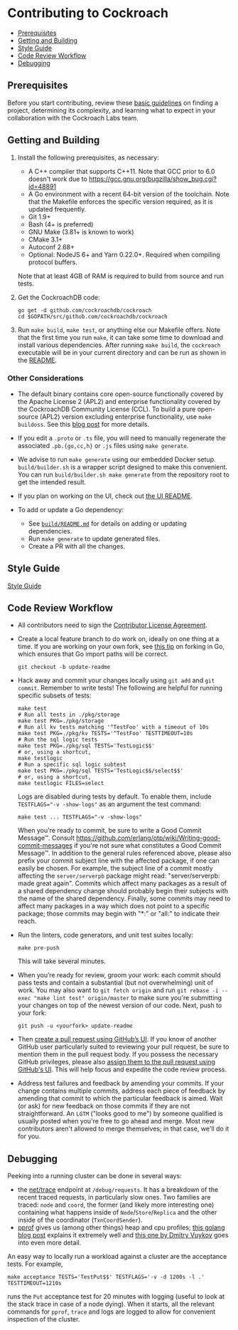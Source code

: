 # Contributing to Cockroach

- [Prerequisites](#prerequisites)
- [Getting and Building](#getting-and-building)
- [Style Guide](#style-guide)
- [Code Review Workflow](#code-review-workflow)
- [Debugging](#debugging)

## Prerequisites

Before you start contributing, review these [basic guidelines](https://www.cockroachlabs.com/docs/stable/contribute-to-cockroachdb.html) on finding a project, determining its complexity, and learning what to expect in your collaboration with the Cockroach Labs team.

## Getting and Building

1. Install the following prerequisites, as necessary:
   - A C++ compiler that supports C++11. Note that GCC prior to 6.0 doesn't
    work due to https://gcc.gnu.org/bugzilla/show_bug.cgi?id=48891
   - A Go environment with a recent 64-bit version of the toolchain. Note that
    the Makefile enforces the specific version required, as it is updated
    frequently.
   - Git 1.9+
   - Bash (4+ is preferred)
   - GNU Make (3.81+ is known to work)
   - CMake 3.1+
   - Autoconf 2.68+
   - Optional: NodeJS 6+ and Yarn 0.22.0+. Required when compiling protocol
    buffers.

    Note that at least 4GB of RAM is required to build from source and run tests.

2. Get the CockroachDB code:

   ```shell
   go get -d github.com/cockroachdb/cockroach
   cd $GOPATH/src/github.com/cockroachdb/cockroach
	 ```

3. Run `make build`, `make test`, or anything else our Makefile offers. Note
that the first time you run `make`, it can take some time to download and
install various dependencies. After running `make build`, the `cockroach`
executable will be in your current directory and can be run as shown in the
[README](README.md).

### Other Considerations

- The default binary contains core open-source functionally covered by the
  Apache License 2 (APL2) and enterprise functionality covered by the
  CockroachDB Community License (CCL). To build a pure open-source (APL2)
  version excluding enterprise functionality, use `make buildoss`. See this
  [blog post] for more details.

  [blog post]: https://www.cockroachlabs.com/blog/how-were-building-a-business-to-last/

- If you edit a `.proto` or `.ts` file, you will need to manually regenerate
  the associated `.pb.{go,cc,h}` or `.js` files using `make generate`.

- We advise to run `make generate` using our embedded Docker setup.
  `build/builder.sh` is a wrapper script designed to make this convenient. You
  can run `build/builder.sh make generate` from the repository root to get the
  intended result.

- If you plan on working on the UI, check out [the UI README](pkg/ui).

- To add or update a Go dependency:
  - See [`build/README.md`](build/README.md) for details on adding or updating
    dependencies.
  - Run `make generate` to update generated files.
  - Create a PR with all the changes.

## Style Guide

[Style Guide](STYLE.md)

## Code Review Workflow

- All contributors need to sign the [Contributor License Agreement](https://cla-assistant.io/cockroachdb/cockroach).

- Create a local feature branch to do work on, ideally on one thing at a time.
  If you are working on your own fork, see [this tip](http://blog.campoy.cat/2014/03/github-and-go-forking-pull-requests-and.html)
  on forking in Go, which ensures that Go import paths will be correct.

  ```shell
  git checkout -b update-readme
  ```

- Hack away and commit your changes locally using `git add` and `git commit`.
  Remember to write tests! The following are helpful for running specific
  subsets of tests:

  ```shell
  make test
  # Run all tests in ./pkg/storage
  make test PKG=./pkg/storage
  # Run all kv tests matching '^TestFoo' with a timeout of 10s
  make test PKG=./pkg/kv TESTS='^TestFoo' TESTTIMEOUT=10s
  # Run the sql logic tests
  make test PKG=./pkg/sql TESTS='TestLogic$$'
  # or, using a shortcut,
  make testlogic
  # Run a specific sql logic subtest
  make test PKG=./pkg/sql TESTS='TestLogic$$/select$$'
  # or, using a shortcut,
  make testlogic FILES=select
  ```

  Logs are disabled during tests by default. To enable them, include
  `TESTFLAGS="-v -show-logs"` as an argument the test command:

  ```shell
  make test ... TESTFLAGS="-v -show-logs"
  ```

  When you're ready to commit, be sure to write a Good Commit Message™. Consult
  https://github.com/erlang/otp/wiki/Writing-good-commit-messages if you're
  not sure what constitutes a Good Commit Message™.
  In addition to the general rules referenced above, please also prefix your
  commit subject line with the affected package, if one can easily be chosen.
  For example, the subject line of a commit mostly affecting the
  `server/serverpb` package might read: "server/serverpb: made great again".
  Commits which affect many packages as a result of a shared dependency change
  should probably begin their subjects with the name of the shared dependency.
  Finally, some commits may need to affect many packages in a way which does
  not point to a specific package; those commits may begin with "*:" or "all:"
  to indicate their reach.

- Run the linters, code generators, and unit test suites locally:

  ``` shell
  make pre-push
  ````

  This will take several minutes.

- When you’re ready for review, groom your work: each commit should pass tests
  and contain a substantial (but not overwhelming) unit of work. You may also
  want to `git fetch origin` and run
  `git rebase -i --exec "make lint test" origin/master` to make sure you're
  submitting your changes on top of the newest version of our code. Next, push
  to your fork:

  ```shell
  git push -u <yourfork> update-readme
  ```

- Then [create a pull request using GitHub’s UI](https://help.github.com/articles/creating-a-pull-request). If you know of
  another GitHub user particularly suited to reviewing your pull request, be
  sure to mention them in the pull request body. If you possess the necessary
  GitHub privileges, please also [assign them to the pull request using
  GitHub's UI](https://help.github.com/articles/assigning-issues-and-pull-requests-to-other-github-users/).
  This will help focus and expedite the code review process.

- Address test failures and feedback by amending your commits. If your change
  contains multiple commits, address each piece of feedback by amending that
  commit to which the particular feedback is aimed. Wait (or ask) for new
  feedback on those commits if they are not straightforward. An `LGTM` ("looks
  good to me") by someone qualified is usually posted when you're free to go
  ahead and merge. Most new contributors aren't allowed to merge themselves;
  in that case, we'll do it for you.

## Debugging

Peeking into a running cluster can be done in several ways:

- the [net/trace](https://godoc.org/golang.org/x/net/trace) endpoint at
  `/debug/requests`.  It has a breakdown of the recent traced requests, in
  particularly slow ones. Two families are traced: `node` and `coord`, the
  former (and likely more interesting one) containing what happens inside of
  `Node`/`Store`/`Replica` and the other inside of the coordinator
  (`TxnCoordSender`).
- [pprof](https://golang.org/pkg/net/http/pprof/) gives us (among other things)
  heap and cpu profiles; [this golang blog post](http://blog.golang.org/profiling-go-programs) explains it extremely well and
  [this one by Dmitry Vuykov](https://software.intel.com/en-us/blogs/2014/05/10/debugging-performance-issues-in-go-programs)
  goes into even more detail.

An easy way to locally run a workload against a cluster are the acceptance
tests. For example,

```shell
make acceptance TESTS='TestPut$$' TESTFLAGS='-v -d 1200s -l .' TESTTIMEOUT=1210s
```

runs the `Put` acceptance test for 20 minutes with logging (useful to look at
the stack trace in case of a node dying). When it starts, all the relevant
commands for `pprof`, `trace` and logs are logged to allow for convenient
inspection of the cluster.
